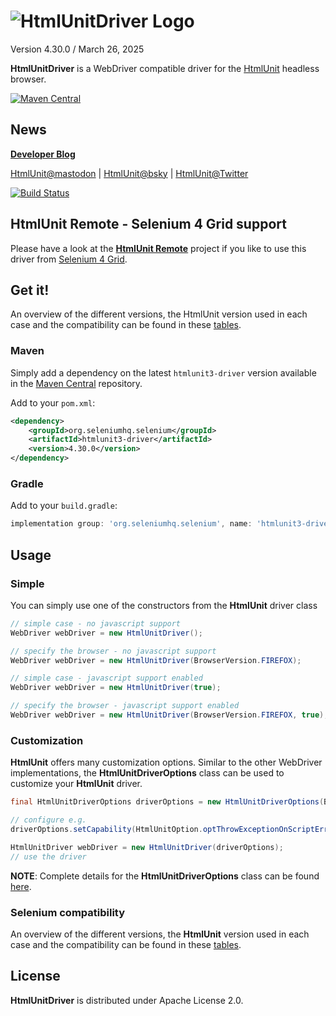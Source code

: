 # ![HtmlUnitDriver Logo](https://github.com/SeleniumHQ/htmlunit-driver/blob/master/htmlunit_webdriver.png)

Version 4.30.0 / March 26, 2025

**HtmlUnitDriver** is a WebDriver compatible driver for the [HtmlUnit](https://www.htmlunit.org) headless browser.

[![Maven Central](https://maven-badges.herokuapp.com/maven-central/org.seleniumhq.selenium/htmlunit3-driver/badge.svg)](https://maven-badges.herokuapp.com/maven-central/org.seleniumhq.selenium/htmlunit3-driver)

## News

**[Developer Blog](https://htmlunit.github.io/htmlunit-blog/)**

[HtmlUnit@mastodon](https://fosstodon.org/@HtmlUnit) | [HtmlUnit@bsky](https://bsky.app/profile/htmlunit.bsky.social) | [HtmlUnit@Twitter](https://twitter.com/HtmlUnit)


[![Build Status](https://jenkins.wetator.org/buildStatus/icon?job=HtmlUnitDriver+-+Selenium+4)](https://jenkins.wetator.org/view/HtmlUnit%20Driver/job/HtmlUnitDriver%20-%20Selenium%204/)

## HtmlUnit Remote - Selenium 4 Grid support

Please have a look at the **[HtmlUnit Remote](https://github.com/sbabcoc/htmlunit-remote)** project if you like to use
this driver from [Selenium 4 Grid](https://www.selenium.dev/documentation/grid).


## Get it!

An overview of the different versions, the HtmlUnit version used in each case and the compatibility 
can be found in these [tables](docs/compatibility.md).

### Maven

Simply add a dependency on the latest `htmlunit3-driver` version available in the
[Maven Central](https://repo.maven.apache.org/maven2/org/seleniumhq/selenium/htmlunit3-driver/) repository.

Add to your `pom.xml`:

```xml
<dependency>
    <groupId>org.seleniumhq.selenium</groupId>
    <artifactId>htmlunit3-driver</artifactId>
    <version>4.30.0</version>
</dependency>
```

### Gradle

Add to your `build.gradle`:

```groovy
implementation group: 'org.seleniumhq.selenium', name: 'htmlunit3-driver', version: '4.30.0'
```


## Usage

### Simple

You can simply use one of the constructors from the **HtmlUnit** driver class

```java
// simple case - no javascript support
WebDriver webDriver = new HtmlUnitDriver();
```

```java
// specify the browser - no javascript support
WebDriver webDriver = new HtmlUnitDriver(BrowserVersion.FIREFOX);
```

```java
// simple case - javascript support enabled
WebDriver webDriver = new HtmlUnitDriver(true);
```

```java
// specify the browser - javascript support enabled
WebDriver webDriver = new HtmlUnitDriver(BrowserVersion.FIREFOX, true);
```


### Customization

**HtmlUnit** offers many customization options. Similar to the other WebDriver implementations, the **HtmlUnitDriverOptions**
class can be used to customize your **HtmlUnit** driver.

```java
final HtmlUnitDriverOptions driverOptions = new HtmlUnitDriverOptions(BrowserVersion.FIREFOX);

// configure e.g.
driverOptions.setCapability(HtmlUnitOption.optThrowExceptionOnScriptError, false);

HtmlUnitDriver webDriver = new HtmlUnitDriver(driverOptions);
// use the driver
```

**NOTE**: Complete details for the **HtmlUnitDriverOptions** class can be found [here](docs/options.md).

### Selenium compatibility

An overview of the different versions, the **HtmlUnit** version used in each case and the compatibility 
can be found in these [tables](docs/compatibility.md).

## License

**HtmlUnitDriver** is distributed under Apache License 2.0.

